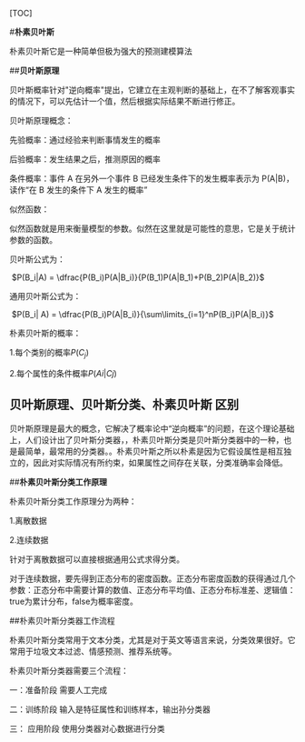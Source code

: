 [TOC]

#**朴素贝叶斯**

朴素贝叶斯它是一种简单但极为强大的预测建模算法

##**贝叶斯原理**

贝叶斯概率针对"逆向概率"提出，它建立在主观判断的基础上，在不了解客观事实的情况下，可以先估计一个值，然后根据实际结果不断进行修正。

贝叶斯原理概念：

先验概率：通过经验来判断事情发生的概率

后验概率：发生结果之后，推测原因的概率

条件概率：事件 A 在另外一个事件 B 已经发生条件下的发生概率表示为 P(A|B)，读作“在 B 发生的条件下 A 发生的概率”

似然函数：

似然函数就是用来衡量模型的参数。似然在这里就是可能性的意思，它是关于统计参数的函数。

贝叶斯公式为：

​			$P(B_i|A) = \dfrac{P(B_i)P(A|B_i)}{P(B_1)P(A|B_1)+P(B_2)P(A|B_2)}$

通用贝叶斯公式为：

​                         $P(B_i| A) = \dfrac{P(B_i)P(A|B_i)}{\sum\limits_{i=1}^nP(B_i)P(A|B_i)}$

朴素贝叶斯的概率：

1.每个类别的概率$P(C_j)$ 

2.每个属性的条件概率$P(Ai|Cj)$

## **贝叶斯原理、贝叶斯分类、朴素贝叶斯 区别**

贝叶斯原理是最大的概念，它解决了概率论中“逆向概率”的问题，在这个理论基础上，人们设计出了贝叶斯分类器，，朴素贝叶斯分类是贝叶斯分类器中的一种，也是最简单，最常用的分类器。。朴素贝叶斯之所以朴素是因为它假设属性是相互独立的，因此对实际情况有所约束，如果属性之间存在关联，分类准确率会降低。

##**朴素贝叶斯分类工作原理**

朴素贝叶斯分类工作原理分为两种：

1.离散数据

2.连续数据

针对于离散数据可以直接根据通用公式求得分类。

对于连续数据，要先得到正态分布的密度函数。正态分布密度函数的获得通过几个参数：正态分布中需要计算的数值、正态分布平均值、正态分布标准差、逻辑值：true为累计分布，false为概率密度。

##朴素贝叶斯分类器工作流程

朴素贝叶斯分类常用于文本分类，尤其是对于英文等语言来说，分类效果很好。它常用于垃圾文本过滤、情感预测、推荐系统等。

朴素贝叶斯分类器需要三个流程：

一：准备阶段  需要人工完成

二：训练阶段  输入是特征属性和训练样本，输出孙分类器

三： 应用阶段 使用分类器对心数据进行分类

